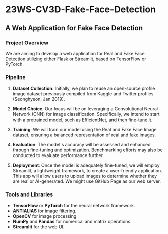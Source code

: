 # 23WS-CV3D-Fake-Face-Detection
## A Web Application for Fake Face Detection

### Project Overview
We are aiming to develop a web application for Real and Fake Face Detection utilizing either Flask or Streamlit, based on TensorFlow or PyTorch.

### Pipeline

1. **Dataset Collection**: Initially, we plan to reuse an open-source profile image dataset previously compiled from Kaggle and Twitter profiles (Seonghyeon, Jan 2019).

2. **Model Choice**: Our focus will be on leveraging a Convolutional Neural Network (CNN) for image classification. Specifically, we intend to start with a pretrained model, such as EfficientNet, and then fine-tune it.

3. **Training**: We will train our model using the Real and Fake Face Image dataset, ensuring a balanced representation of real and fake images.

4. **Evaluation**: The model's accuracy will be assessed and enhanced through fine-tuning and optimization. Benchmarking efforts may also be conducted to evaluate performance further.

5. **Deployment**: Once the model is adequately fine-tuned, we will employ Streamlit, a lightweight framework, to create a user-friendly application. This app will allow users to upload images to determine whether they are real or AI-generated. We might use GitHub Page as our web server.

### Tools and Libraries

- **TensorFlow** or **PyTorch** for the neural network framework.
- **ANTIALIAS** for image filtering.
- **OpenCV** for image processing.
- **NumPy** and **Pandas** for numerical and matrix operations.
- **Streamlit** for the web UI.
